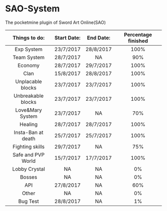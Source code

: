 # SAO-System
The pocketmine plugin of Sword Art Online(SAO)

|Things to do: | Start Date: | End Date: | Percentage finished |
| :---: | :---: | :---: | :---:|
|Exp System | 23/7/2017 | 28/8/2017 | 100% |
|Team System | 28/7/2017 | NA | 90% |
|Economy | 28/7/2017 | 29/7/2017 | 100% |
|Clan | 15/8/2017 | 28/8/2017 | 100% |
|Unplacable blocks | 23/7/2017 | 23/7/2017 | 100% |
|Unbreakable blocks | 23/7/2017 | 23/7/2017 | 100% |
|Love&Mary System | 23/7/2017 | NA | 70% |
|Healing | 28/7/2017 | 28/7/2017 | 100% |
|Insta-Ban at death | 25/7/2017 | 25/7/2017 | 100% |
|Fighting skills | 29/7/2017 | NA | 75% |
|Safe and PVP World | 15/7/2017 | 17/7/2017 | 100% |
|Lobby Crystal | NA | NA | 0% |
|Bosses | NA | NA | 0% |
|API | 27/8/2017 | NA | 60% |
|Other | NA | NA | 0% |
|Bug Test | 28/8/2017 | NA | 1% |

